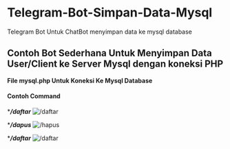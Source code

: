 # Telegram-Bot-Simpan-Data-Mysql
Telegram Bot Untuk ChatBot menyimpan data ke mysql database

## Contoh Bot Sederhana Untuk Menyimpan Data User/Client ke Server Mysql dengan koneksi PHP

**File mysql.php Untuk Koneksi Ke Mysql Database**

#### Contoh Command
****/daftar***
![/daftar](img/daftar.jpeg "Command Daftar")


****/dapus***
![/hapus](img/hapus.jpeg "Command Hapus")


****/daftar***
![/daftar](img/sudah_daftar.jpeg "Command Daftar")
